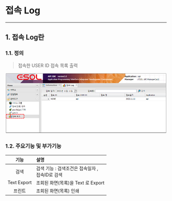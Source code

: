# 접속 Log

---

## 1. 접속 Log란
### 1.1. 정의

>접속한 USER ID 접속 목록 출력

<img src = "./images/03-management-tools-access-log-01.PNG" width = "650px"> </img> 

### 1.2. 주요기능 및 부가기능

| 기능 | 설명 |  
|:--:|:--|  
| 검색  | 검색 기능 :  검색조건은 접속일자 ,<br/> 접속ID로 검색 |
| Text Export  | 조회된 화면(목록)을 Text 로 Export |
| 프린트  | 조회된 화면(목록) 인쇄 |
